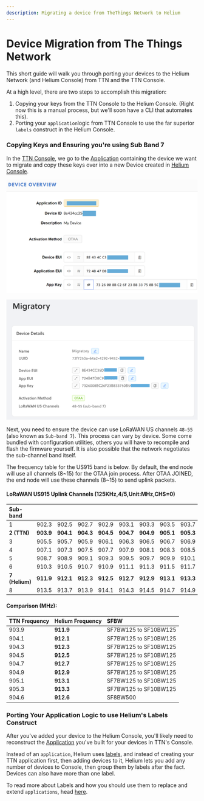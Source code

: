 ```yaml
---
description: Migrating a device from TheThings Network to Helium
---
```


# Device Migration from The Things Network

This short guide will walk you through porting your devices to the Helium Network \(and Helium Console\) from TTN and the TTN Console.  

At a high level, there are two steps to accomplish this migration:

1. Copying your keys from the TTN Console to the Helium Console. \(Right now this is a manual process, but we'll soon have a CLI that automates this\).
2. Porting your `application`logic from TTN Console to use the far superior `labels` construct in the Helium Console.

### Copying Keys and Ensuring you're using Sub Band 7

In the [TTN Console](https://console.thethingsnetwork.org/), we go to the [Application](https://console.thethingsnetwork.org/applications) containing the device we want to migrate and copy these keys over into a new Device created in [Helium Console](https://console.helium.com). 

![](../.gitbook/assets/ttn-keys001.png)

![](../.gitbook/assets/migratory_helium_console.png)

Next, you need to ensure the device can use LoRaWAN US channels `48-55` \(also known as `Sub-band 7`\). This process can vary by device. Some come bundled with configuration utilities, others you will have to recompile and flash the firmware yourself. It is also possible that the network negotiates the sub-channel band itself.

The frequency table for the US915 band is below. By default, the end node will use all channels \(8~15\) for the OTAA join process. After OTAA JOINED, the end node will use these channels \(8~15\) to send uplink packets.

#### LoRaWAN US915 Uplink Channels \(125KHz,4/5,Unit:MHz,CHS=0\)

| Sub-band |  |  |  |  |  |  |  |  | Channels |
| :--- | :--- | :--- | :--- | :--- | :--- | :--- | :--- | :--- | :--- |
| 1 | 902.3 | 902.5 | 902.7 | 902.9 | 903.1 | 903.3 | 903.5 | 903.7 | 0-7 |
| **2 \(TTN\)** | **903.9** | **904.1** | **904.3** | **904.5** | **904.7** | **904.9** | **905.1** | **905.3** | **8-15** |
| 3 | 905.5 | 905.7 | 905.9 | 906.1 | 906.3 | 906.5 | 906.7 | 906.9 | 16-23 |
| 4 | 907.1 | 907.3 | 907.5 | 907.7 | 907.9 | 908.1 | 908.3 | 908.5 | 24-31 |
| 5 | 908.7 | 908.9 | 909.1 | 909.3 | 909.5 | 909.7 | 909.9 | 910.1 | 32-39 |
| 6 | 910.3 | 910.5 | 910.7 | 910.9 | 911.1 | 911.3 | 911.5 | 911.7 | 40-47 |
| **7 \(Helium\)** | **911.9** | **912.1** | **912.3** | **912.5** | **912.7** | **912.9** | **913.1** | **913.3** | **48-55** |
| 8 | 913.5 | 913.7 | 913.9 | 914.1 | 914.3 | 914.5 | 914.7 | 914.9 | 56-63 |

#### Comparison \(MHz\):

| **TTN Frequency** | **Helium Frequency** | **SFBW** |
| :--- | :--- | :--- |
| 903.9 | **911.9** | SF7BW125 to SF10BW125 |
| 904.1 | **912.1** | SF7BW125 to SF10BW125 |
| 904.3 | **912.3** | SF7BW125 to SF10BW125 |
| 904.5 | **912.5** | SF7BW125 to SF10BW125 |
| 904.7 | **912.7** | SF7BW125 to SF10BW125 |
| 904.9 | **912.9** | SF7BW125 to SF10BW125 |
| 905.1 | **913.1** | SF7BW125 to SF10BW125 |
| 905.3 | **913.3** | SF7BW125 to SF10BW125 |
| 904.6 | **912.6** | SF8BW500 |

### Porting Your Application Logic to use Helium's Labels Construct

After you've added your device to the Helium Console, you'll likely need to reconstruct the [Application](https://www.thethingsnetwork.org/docs/applications/) you've built for your devices in TTN's Console. 

Instead of an `application`, Helium uses [labels](), and instead of creating your TTN application first, then adding devices to it, Helium lets you add any number of devices to Console, then group them by labels after the fact. Devices can also have more than one label. 

To read more about Labels and how you should use them to replace and extend `applications`, head [here]().





